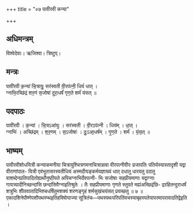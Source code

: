 +++
title = "०७ पावीरवी कन्या"

+++
## अधिमन्त्रम्
विश्वेदेवाः। ऋजिश्वा। त्रिष्टुप्।

## मन्त्रः
पावी॑रवी क॒न्या॑ चि॒त्रायुः॒ सर॑स्वती वी॒रप॑त्नी॒ धियं॑ धात् ।  
ग्नाभि॒रच्छि॑द्रं शर॒णं स॒जोषा॑ दुरा॒धर्षं॑ गृण॒ते शर्म॑ यंसत् ॥

## पदपाठः
पावी॑रवी । क॒न्या॑ । चि॒त्रऽआ॑युः । सर॑स्वती । वी॒रऽप॑त्नी । धिय॑म् । धा॒त् ।  
ग्नाभिः॑ । अच्छि॑द्रम् । श॒र॒णम् । स॒ऽजोषाः॑ । दुः॒ऽआ॒धर्ष॑म् । गृ॒ण॒ते । शर्म॑ । यं॒स॒त् ॥

## भाष्यम्
पावीरवीशोधयित्री कन्याकमनीया चित्रायुश्चित्रगमनाचित्रान्नावा वीरपत्नीवीरः प्रजापतिः पतिर्यस्यास्तादृशी यद्वा वीराणांपाल- यित्री एवंभूतासरस्वतीधियं अस्मदीयङ्कर्मयज्ञाख्यं धात् दधातु धारयतु ददातु वाशब्देनप्रतिपादितोह्यर्थोनुष्ठीयते अपिचग्नाभिर्देवपत्नी- भिः सजोषाः सहप्रीयमाणाः यद्वाग्नाः गायत्र्यादीनिच्छन्दांसि छन्दांसिवैग्नाइतिश्रुतेः । तैः सहप्रीयमाणाः गृणते स्तुवते मह्यंअच्छिद्रंछि- द्ररहितन्दुराधर्षं शत्रुभिः शीतवातादिभिश्चधर्षितुमशक्यं शरणङ्गृहं शर्मसुखंचयंसत् प्रयच्छतु ॥ ७ ॥ एकादशिनेपौष्णेपशौपथस्प्थइतिहविषोयाज्या सूत्रितंच—पथस्पथःपरिपतिंवचस्याबृहस्पतेयापरमापरावादतिद्वेइति ।